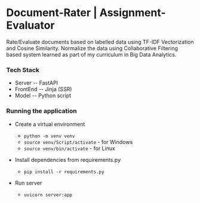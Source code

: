 # Document-Rater | Assignment-Evaluator
Rate/Evaluate documents based on labelled data using TF-IDF Vectorization and Cosine Similarity. Normalize the data using Collaborative Filtering based system learned as part of my curriculum in Big Data Analytics.

### Tech Stack  
- Server   -- FastAPI
- FrontEnd -- Jinja (SSR)
- Model    -- Python script

### Running the application
- Create a virtual environment
  - `python -m venv venv`
  - `source venv/Script/activate` - for Windows
  - `source venv/bin/activate`    - for Linux
   
- Install dependencies from requirements.py
  - `pip install -r requirements.py`
    
- Run server
  - `uvicorn server:app`
